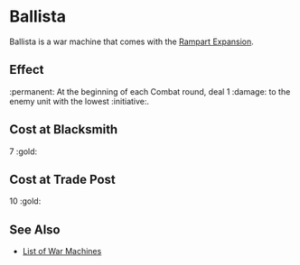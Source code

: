 # Ballista

Ballista is a war machine that comes with the [Rampart Expansion](../content.md).


## Effect

:permanent: At the beginning of each Combat round, deal 1 :damage: to the enemy unit with the lowest :initiative:.


## Cost at Blacksmith

7 :gold:


## Cost at Trade Post

10 :gold:


## See Also

- [List of War Machines](../war_machines.md)
